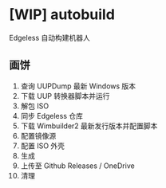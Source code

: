 # [WIP] autobuild
Edgeless 自动构建机器人

## 画饼
1. 查询 UUPDump 最新 Windows 版本
2. 下载 UUP 转换器脚本并运行
3. 解包 ISO
4. 同步 Edgeless 仓库
5. 下载 Wimbuilder2 最新发行版本并配置脚本
6. 配置镜像源
7. 配置 ISO 外壳
8. 生成
9. 上传至 Github Releases / OneDrive
10. 清理
